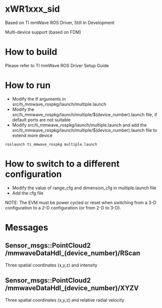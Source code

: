 # xWR1xxx_sid
Based on TI mmWave ROS Driver, Still In Development


Multi-device support (based on FDM)

# How to build
Please refer to TI mmWave ROS Driver Setup Guide

# How to run
+ Modify the tf arguments in src/ti_mmwave_rospkg/launch/multiple.launch
+ Modify the src/ti_mmwave_rospkg/launch/multiple/$(device_number).launch file, if default ports are not suitable
+ Modify src/ti_mmwave_rospkg/launch/multiple.launch and add the src/ti_mmwave_rospkg/launch/multiple/$(device_number).launch file to extend more device

`roslaunch ti_mmwave_rospkg multiple.launch`

# How to switch to a different configuration
+ Modify the value of range_cfg and dimension_cfg in multiple.launch file
+ Add the cfg file

NOTE: The EVM must be power cycled or reset when switching from a 3-D configuration to a
2-D configuration (or from 2-D to 3-D).

# Messages
## Sensor_msgs::PointCloud2 /mmwaveDataHdl_(device_number)/RScan
Three spatial coordinates (x,y,z) and intensity

## Sensor_msgs::PointCloud2 /mmwaveDataHdl_(device_number)/XYZV
Three spatial coordinates (x,y,z) and relative radial velocity
